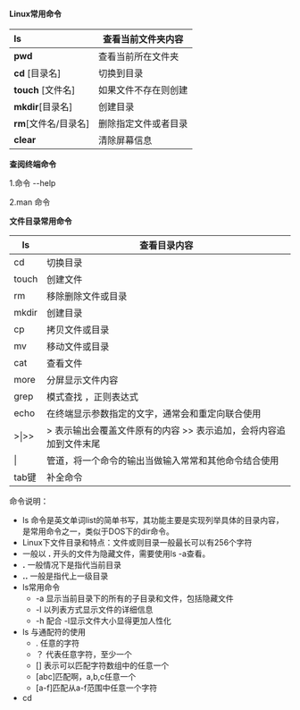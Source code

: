 #### Linux常用命令

| ls                    | 查看当前文件夹内容   |
| :-------------------- | -------------------- |
| **pwd**               | 查看当前所在文件夹   |
| **cd** [目录名]       | 切换到目录           |
| **touch** [文件名]    | 如果文件不存在则创建 |
| **mkdir**[目录名]     | 创建目录             |
| **rm**[文件名/目录名] | 删除指定文件或者目录 |
| **clear**             | 清除屏幕信息         |

**查阅终端命令**

1.命令 --help

2.man 命令

**文件目录常用命令**

| ls    | 查看目录内容                                                 |
| ----- | ------------------------------------------------------------ |
| cd    | 切换目录                                                     |
| touch | 创建文件                                                     |
| rm    | 移除删除文件或目录                                           |
| mkdir | 创建目录                                                     |
| cp    | 拷贝文件或目录                                               |
| mv    | 移动文件或目录                                               |
| cat   | 查看文件                                                     |
| more  | 分屏显示文件内容                                             |
| grep  | 模式查找 ，正则表达式                                        |
| echo  | 在终端显示参数指定的文字，通常会和重定向联合使用             |
| >\|>> | > 表示输出会覆盖文件原有的内容 >> 表示追加，会将内容追加到文件末尾 |
| \|    | 管道，将一个命令的输出当做输入常常和其他命令结合使用         |
| tab键 | 补全命令                                                     |

命令说明：

* ls 命令是英文单词list的简单书写，其功能主要是实现列举具体的目录内容，是常用命令之一，类似于DOS下的dir命令。
* Linux下文件目录和特点：文件或则目录一般最长可以有256个字符
* 一般以    **.**     开头的文件为隐藏文件，需要使用ls -a查看。
* **.**     一般情况下是指代当前目录
* **..**    一般是指代上一级目录
* ls常用命令
  * -a 显示当前目录下的所有的子目录和文件，包括隐藏文件
  * -l 以列表方式显示文件的详细信息
  * -h 配合 -l显示文件大小显得更加人性化
* ls 与通配符的使用
  * . 任意的字符
  * ？ 代表任意字符，至少一个
  * [] 表示可以匹配字符数组中的任意一个
  * [abc]匹配啊，a,b,c任意一个
  * [a-f]匹配从a-f范围中任意一个字符
* cd